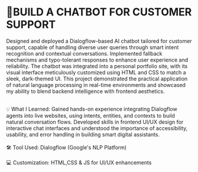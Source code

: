 <h1>🎯BUILD A CHATBOT FOR CUSTOMER SUPPORT</h1>
Designed and deployed a Dialogflow-based AI chatbot tailored for customer support, capable of handling diverse user queries through smart intent recognition and contextual conversations. Implemented fallback mechanisms and typo-tolerant responses to enhance user experience and reliability. The chatbot was integrated into a personal portfolio site, with its visual interface meticulously customized using HTML and CSS to match a sleek, dark-themed UI. This project demonstrated the practical application of natural language processing in real-time environments and showcased my ability to blend backend intelligence with frontend aesthetics.<br><br>

💡 What I Learned:
Gained hands-on experience integrating Dialogflow agents into live websites, using intents, entities, and contexts to build natural conversation flows. Developed skills in frontend UI/UX design for interactive chat interfaces and understood the importance of accessibility, usability, and error handling in building smart digital assistants.<br><br>
🛠 Tool Used: Dialogflow (Google's NLP Platform)<br><br>
💻 Customization: HTML,CSS & JS for UI/UX enhancements
